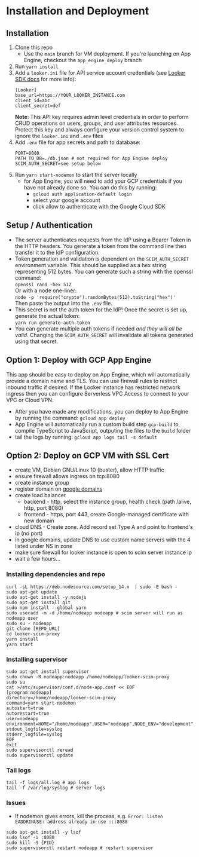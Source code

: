# Installation and Deployment

## Installation

1. Clone this repo
   - Use the `main` branch for VM deployment. If you're launching on App Engine, checkout the `app_engine_deploy` branch
1. Run `yarn install`
1. Add a `looker.ini` file for API service account credentials (see [Looker SDK docs](https://github.com/looker-open-source/sdk-codegen) for more info):
   ```
   [Looker]
   base_url=https://YOUR_LOOKER_INSTANCE.com
   client_id=abc
   client_secret=def
   ```
   **Note**: This API key requires admin level credentials in order to perform CRUD operations on users, groups, and user attributes resources. Protect this key and always configure your version control system to ignore the `looker.ini` and `.env` files
1. Add `.env` file for app secrets and path to database:
   ```
   PORT=8080
   PATH_TO_DB=./db.json # not required for App Engine deploy
   SCIM_AUTH_SECRET=see setup below
   ```
1. Run `yarn start-nodemon` to start the server locally
   - for App Engine, you will need to add your GCP credentials if you have not already done so. You can do this by running:
     - `gcloud auth application-default login`
     - select your google account
     - click allow to authenticate with the Google Cloud SDK

## Setup / Authentication

- The server authenticates requests from the IdP using a Bearer Token in the HTTP headers. You generate a token from the command line then transfer it to the IdP configuration.
- Token generation and validation is dependent on the `SCIM_AUTH_SECRET` environment variable. This should be supplied as a hex string representing 512 bytes. You can generate such a string with the openssl command:\
  `openssl rand -hex 512`\
  Or with a node one-liner:\
  `node -p 'require("crypto").randomBytes(512).toString("hex")' `\
  Then paste the output into the `.env` file.
- This secret is not the auth token for the IdP! Once the secret is set up, generate the actual token:\
  `yarn run generate-auth-token`
- You can generate multiple auth tokens if needed _and they will all be valid_. Changing the `SCIM_AUTH_SECRET` will invalidate all tokens generated using that secret.

## Option 1: Deploy with GCP App Engine

This app should be easy to deploy on App Engine, which will automatically provide a domain name and TLS. You can use firewall rules to restrict inbound traffic if desired. If the Looker instance has restricted network ingress then you can configure Serverless VPC Access to connect to your VPC or Cloud VPN.

- After you have made any modifications, you can deploy to App Engine by running the command: `gcloud app deploy`
- App Engine will automatically run a custom build step `gcp-build` to compile TypeScript to JavaScript, outputing the files to the `build` folder
- tail the logs by running: `gcloud app logs tail -s default`

## Option 2: Deploy on GCP VM with SSL Cert

- create VM, Debian GNU/Linux 10 (buster), allow HTTP traffic
- ensure firewall allows ingress on tcp:8080
- create instance group
- register domain on [google domains](https://domains.google.com/registrar/)
- create load balancer
  - backend - http, select the instance group, health check (path /alive, http, port 8080)
  - frontend - https, port 443, create Google-managed certificate with new domain
- cloud DNS - Create zone. Add record set Type A and point to frontend's ip (no port)
- in google domains, update DNS to use custom name servers with the 4 listed under NS in zone
- make sure firewall for looker instance is open to scim server instance ip
- wait a few hours...

### Installing dependencies and repo

```
curl -sL https://deb.nodesource.com/setup_14.x  | sudo -E bash -
sudo apt-get update
sudo apt-get install -y nodejs
sudo apt-get install git
sudo npm install --global yarn
sudo useradd -m -d /home/nodeapp nodeapp # scim server will run as nodeapp user
sudo su - nodeapp
git clone [REPO_URL]
cd looker-scim-proxy
yarn install
yarn start
```

### Installing supervisor

```
sudo apt-get install supervisor
sudo chown -R nodeapp:nodeapp /home/nodeapp/looker-scim-proxy
sudo su
cat >/etc/supervisor/conf.d/node-app.conf << EOF
[program:nodeapp]
directory=/home/nodeapp/looker-scim-proxy
command=yarn start-nodemon
autostart=true
autorestart=true
user=nodeapp
environment=HOME="/home/nodeapp",USER="nodeapp",NODE_ENV="development"
stdout_logfile=syslog
stderr_logfile=syslog
EOF
exit
sudo supervisorctl reread
sudo supervisorctl update
```

### Tail logs

```
tail -f logs/all.log # app logs
tail -f /var/log/syslog # server logs
```

### Issues

- If nodemon gives errors, kill the process, e.g. `Error: listen EADDRINUSE: address already in use :::8080`

```
sudo apt-get install -y lsof
sudo lsof -i :8080
sudo kill -9 {PID}
sudo supervisorctl restart nodeapp # restart supervisor
```
